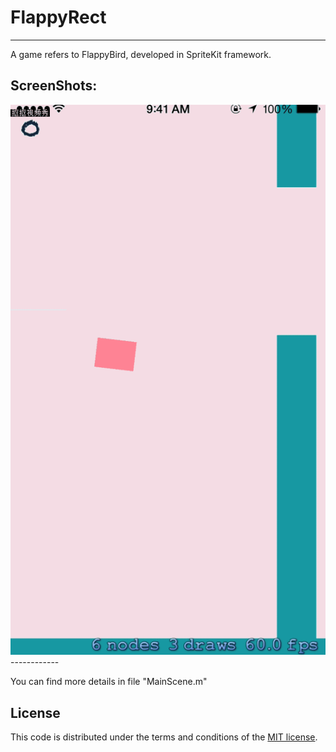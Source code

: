 # FlappyRect
---

A game refers to FlappyBird, developed in SpriteKit framework.

## ScreenShots:

<img src="https://raw.githubusercontent.com/xubinzheng/FlappyRect/master/Gif/demo.gif"/>
------------


You can find more details in file "MainScene.m"

## License

This code is distributed under the terms and conditions of the [MIT license](LICENSE).

